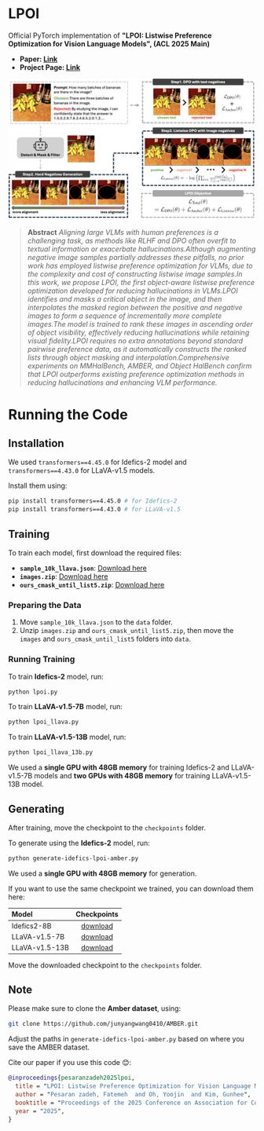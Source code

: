 # LPOI
Official PyTorch implementation of **"LPOI: Listwise Preference Optimization for Vision Language Models", (ACL 2025 Main)** 

- **Paper: [Link](https://arxiv.org/abs/2505.21061)**
- **Project Page: [Link](https://fatemehpesaran310.github.io/projects/lpoi.html)**

![image samples](asset/figure.png)

> **Abstract** *Aligning large VLMs with human preferences is a challenging task, as methods like RLHF and DPO often overfit to textual information or exacerbate hallucinations.Although augmenting negative image samples partially addresses these pitfalls, no prior work has employed listwise preference optimization for VLMs, due to the complexity and cost of constructing listwise image samples.In this work, we propose LPOI, the first object-aware listwise preference optimization developed for reducing hallucinations in VLMs.LPOI identifies and masks a critical object in the image, and then interpolates the masked region between the positive and negative images to form a sequence of incrementally more complete images.The model is trained to rank these images in ascending order of object visibility, effectively reducing hallucinations while retaining visual fidelity.LPOI requires no extra annotations beyond standard pairwise preference data, as it automatically constructs the ranked lists through object masking and interpolation.Comprehensive experiments on MMHalBench, AMBER, and Object HalBench confirm that LPOI outperforms existing preference optimization methods in reducing hallucinations and enhancing VLM performance.*

# Running the Code

## Installation
We used `transformers==4.45.0` for Idefics-2 model and `transformers==4.43.0` for LLaVA-v1.5 models.

Install them using:

```bash
pip install transformers==4.45.0 # for Idefics-2
pip install transformers==4.43.0 # for LLaVA-v1.5
```

## Training

To train each model, first download the required files:

- **`sample_10k_llava.json`**: [Download here](https://drive.google.com/file/d/1AzziQDSRVz0c6YqTpPq30JKRccCkwTMc/view?usp=sharing)
- **`images.zip`**: [Download here](https://drive.google.com/file/d/1BTmzMuCR40qxCevdmXN7vZ0b6LpjyWlb/view?usp=sharing)
- **`ours_cmask_until_list5.zip`**: [Download here](https://drive.google.com/file/d/19Srx3NzFNedjmp26iqNK3sRr_nX9XSS_/view?usp=sharing)

### Preparing the Data

1. Move `sample_10k_llava.json` to the `data` folder.
2. Unzip `images.zip` and `ours_cmask_until_list5.zip`, then move the `images` and `ours_cmask_until_list5` folders into `data`.

### Running Training

To train **Idefics-2** model, run:

```bash
python lpoi.py 
```

To train **LLaVA-v1.5-7B** model, run:

```bash
python lpoi_llava.py
```

To train **LLaVA-v1.5-13B** model, run:

```bash
python lpoi_llava_13b.py
```

We used a **single GPU with 48GB memory** for training Idefics-2 and LLaVA-v1.5-7B models and  **two GPUs with 48GB memory** for training LLaVA-v1.5-13B model.


## Generating

After training, move the checkpoint to the `checkpoints` folder.

To generate using the **Idefics-2** model, run:

```bash
python generate-idefics-lpoi-amber.py
```

We used a **single GPU with 48GB memory** for generation.

If you want to use the same checkpoint we trained, you can download them here:


| Model | Checkpoints |
| :------ | :------: |
| Idefics2-8B | [download](https://drive.google.com/file/d/1t-_J9Dg-PF25YYtjCsB-U3VBd35gH4_q/view?usp=sharing) |
| LLaVA-v1.5-7B | [download](https://drive.google.com/file/d/1NNp-giqNjPQhdpNPpJStNmCEkzkCXtPX/view?usp=sharing) |
| LLaVA-v1.5-13B | [download](https://drive.google.com/file/d/1mqlSxxXiECTi84e3BfwbeWS-_nakEKc4/view?usp=sharing) |




Move the downloaded checkpoint to the `checkpoints` folder.

## Note

Please make sure to clone the **Amber dataset**, using:

```bash
git clone https://github.com/junyangwang0410/AMBER.git
```

Adjust the paths in `generate-idefics-lpoi-amber.py` based on where you save the AMBER dataset.


Cite our paper if you use this code 😊:

```bibtex
@inproceedings{pesaranzadeh2025lpoi,
  title = "LPOI: Listwise Preference Optimization for Vision Language Models",
  author = "Pesaran zadeh, Fatemeh  and Oh, Yoojin  and Kim, Gunhee",
  booktitle = "Proceedings of the 2025 Conference on Association for Computational Linguistics",
  year = "2025",
}
```